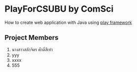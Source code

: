 # PlayForCSUBU by ComSci
How to create web application with Java using [play framework](http://www.playframework.com)

## Project Members
1. นางสาวสลักจิตร ศักดิ์สีเท่า
2. yyy
3. xxxx
4. 555
